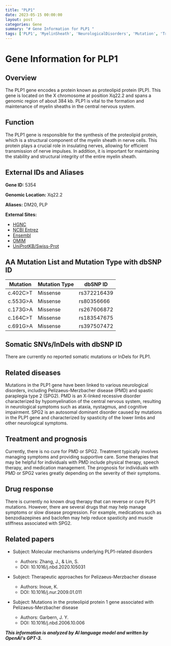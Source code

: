 ```yaml
---
title: "PLP1"
date: 2023-05-15 00:00:00
layout: post
categories: Gene
summary: "# Gene Information for PLP1 "
tags: ['PLP1', 'MyelinSheath', 'NeurologicalDisorders', 'Mutation', 'Treatment', 'Prognosis', 'DrugTherapy', 'Research']
---
```


# Gene Information for PLP1 

## Overview

The PLP1 gene encodes a protein known as proteolipid protein (PLP). This gene is located on the X chromosome at position Xq22.2 and spans a genomic region of about 384 kb. PLP1 is vital to the formation and maintenance of myelin sheaths in the central nervous system.

## Function

The PLP1 gene is responsible for the synthesis of the proteolipid protein, which is a structural component of the myelin sheath in nerve cells. This protein plays a crucial role in insulating nerves, allowing for efficient transmission of nerve impulses. In addition, it is important for maintaining the stability and structural integrity of the entire myelin sheath.

## External IDs and Aliases

**Gene ID:** 5354

**Genomic Location:** Xq22.2

**Aliases:** DM20, PLP

**External Sites:**
- [HGNC](https://www.genenames.org/data/gene-symbol-report/#!/hgnc_id/HGNC:9075)
- [NCBI Entrez](https://www.ncbi.nlm.nih.gov/gene/5354)
- [Ensembl](https://www.ensembl.org/Homo_sapiens/Gene/Summary?db=core;g=ENSG00000169821;r=X:100008183-100393133)
- [OMIM](https://omim.org/entry/300401)
- [UniProtKB/Swiss-Prot](https://www.uniprot.org/uniprot/P60201)

## AA Mutation List and Mutation Type with dbSNP ID

| Mutation | Mutation Type | dbSNP ID |
|----------|---------------|----------|
| c.402C>T | Missense | rs372216439 |
| c.553G>A | Missense | rs80356666 |
| c.173G>A | Missense | rs267606872 |
| c.164C>T | Missense | rs183547675 |
| c.691G>A | Missense | rs397507472 |

## Somatic SNVs/InDels with dbSNP ID

There are currently no reported somatic mutations or InDels for PLP1.

## Related diseases

Mutations in the PLP1 gene have been linked to various neurological disorders, including Pelizaeus-Merzbacher disease (PMD) and spastic paraplegia type 2 (SPG2). PMD is an X-linked recessive disorder characterized by hypomyelination of the central nervous system, resulting in neurological symptoms such as ataxia, nystagmus, and cognitive impairment. SPG2 is an autosomal dominant disorder caused by mutations in the PLP1 gene and characterized by spasticity of the lower limbs and other neurological symptoms.

## Treatment and prognosis

Currently, there is no cure for PMD or SPG2. Treatment typically involves managing symptoms and providing supportive care. Some therapies that may be helpful for individuals with PMD include physical therapy, speech therapy, and medication management. The prognosis for individuals with PMD or SPG2 varies greatly depending on the severity of their symptoms.

## Drug response

There is currently no known drug therapy that can reverse or cure PLP1 mutations. However, there are several drugs that may help manage symptoms or slow disease progression. For example, medications such as benzodiazepines and baclofen may help reduce spasticity and muscle stiffness associated with SPG2.

## Related papers

- Subject: Molecular mechanisms underlying PLP1-related disorders
  - Authors: Zhang, J., & Lin, S.
  - DOI: 10.1016/j.nbd.2020.105031

- Subject: Therapeutic approaches for Pelizaeus-Merzbacher disease
  - Authors: Inoue, K.
  - DOI: 10.1016/j.nur.2009.01.011

- Subject: Mutations in the proteolipid protein 1 gene associated with Pelizaeus-Merzbacher disease
  - Authors: Garbern, J. Y.
  - DOI: 10.1016/j.nbd.2006.10.006

**_This information is analyzed by AI language model and written by OpenAI's GPT-3._**